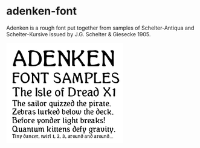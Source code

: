 # adenken-font

Adenken is a rough font put together from samples of Schelter-Antiqua and Schelter-Kursive issued by J.G. Schelter & Giesecke 1905.

![adenken-font-samples-01](https://raw.githubusercontent.com/random-wizard/adenken-font/main/examples/adenken-font-samples-01.png)
